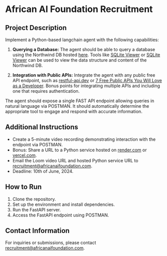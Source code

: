 # African AI Foundation Recruitment

## Project Description

Implement a Python-based langchain agent with the following capabilities:

1. **Querying a Database:** The agent should be able to query a database using the Northwind DB hosted [here](https://github.com/jpwhite3/northwind-SQLite3/blob/main/dist/northwind.db). Tools like [SQLite Viewer](https://inloop.github.io/sqlite-viewer/) or [SQLite Viewer](https://sqliteviewer.app/) can be used to view the data structure and content of the Northwind DB.

2. **Integration with Public APIs:** Integrate the agent with any public free API endpoint, such as [restful-api.dev](https://restful-api.dev/) or [7 Free Public APIs You Will Love as a Developer](https://dev.to/ruppysuppy/7-free-public-apis-you-will-love-as-a-developer-166p). Bonus points for integrating multiple APIs and including one that requires authentication.

The agent should expose a single FAST API endpoint allowing queries in natural language via POSTMAN. It should automatically determine the appropriate tool to engage and respond with accurate information.

## Additional Instructions

- Create a 5-minute video recording demonstrating interaction with the endpoint via POSTMAN.
- Bonus: Share a URL to a Python service hosted on [render.com](https://render.com/) or [vercel.com](https://vercel.com/).
- Email the Loom video URL and hosted Python service URL to recruitment@africanaifoundation.com.
- Deadline: 10th of June, 2024.

## How to Run

1. Clone the repository.
2. Set up the environment and install dependencies.
3. Run the FastAPI server.
4. Access the FastAPI endpoint using POSTMAN.

## Contact Information

For inquiries or submissions, please contact recruitment@africanaifoundation.com.
